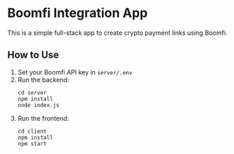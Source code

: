 # Boomfi Integration App

This is a simple full-stack app to create crypto payment links using Boomfi.

## How to Use

1. Set your Boomfi API key in `server/.env`
2. Run the backend:
   ```
   cd server
   npm install
   node index.js
   ```
3. Run the frontend:
   ```
   cd client
   npm install
   npm start
   ```
